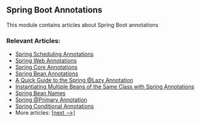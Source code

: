 ## Spring Boot Annotations

This module contains articles about Spring Boot annotations

### Relevant Articles:

- [Spring Scheduling Annotations](https://www.baeldung.com/spring-scheduling-annotations)
- [Spring Web Annotations](https://www.baeldung.com/spring-mvc-annotations)
- [Spring Core Annotations](https://www.baeldung.com/spring-core-annotations)
- [Spring Bean Annotations](https://www.baeldung.com/spring-bean-annotations)
- [A Quick Guide to the Spring @Lazy Annotation](https://www.baeldung.com/spring-lazy-annotation)
- [Instantiating Multiple Beans of the Same Class with Spring Annotations](https://www.baeldung.com/spring-same-class-multiple-beans)
- [Spring Bean Names](https://www.baeldung.com/spring-bean-names)
- [Spring @Primary Annotation](http://www.baeldung.com/spring-primary)
- [Spring Conditional Annotations](https://www.baeldung.com/spring-conditional-annotations)
- More articles: [[next -->]](/spring-boot-modules/spring-boot-annotations-2)
